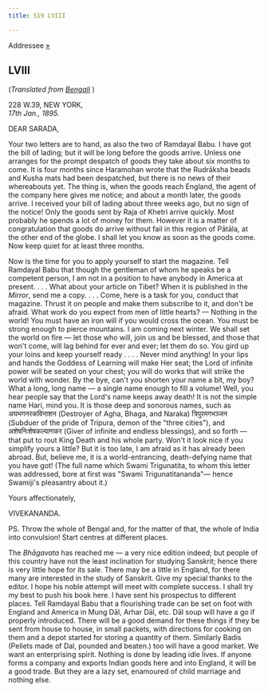 ```yaml
---
title: 519 LVIII

---
```

  

  
Addressee [»](091_sarada.htm)

## LVIII

(*Translated from [Bengali](b7254e6058.pdf)* )

228 W.39, NEW YORK,  
*17th Jan., 1895.*

DEAR SARADA,

Your two letters are to hand, as also the two of Ramdayal Babu. I have
got the bill of lading; but it will be long before the goods arrive.
Unless one arranges for the prompt despatch of goods they take about six
months to come. It is four months since Haramohan wrote that the
Rudrāksha beads and Kusha mats had been despatched, but there is no news
of their whereabouts yet. The thing is, when the goods reach England,
the agent of the company here gives me notice; and about a month later,
the goods arrive. I received your bill of lading about three weeks ago,
but no sign of the notice! Only the goods sent by Raja of Khetri arrive
quickly. Most probably he spends a lot of money for them. However it is
a matter of congratulation that goods do arrive without fail in this
region of Pātāla, at the other end of the globe. I shall let you know as
soon as the goods come. Now keep quiet for at least three months.

Now is the time for you to apply yourself to start the magazine. Tell
Ramdayal Babu that though the gentleman of whom he speaks be a competent
person, I am not in a position to have anybody in America at present. .
. . What about your article on Tibet? When it is published in the
*Mirror*, send me a copy. . . . Come, here is a task for you, conduct
that magazine. Thrust it on people and make them subscribe to it, and
don't be afraid. What work do you expect from men of little hearts? —
Nothing in the world! You must have an iron will if you would cross the
ocean. You must be strong enough to pierce mountains. I am coming next
winter. We shall set the world on fire — let those who will, join us and
be blessed, and those that won't come, will lag behind for ever and
ever; let them do so. You gird up your loins and keep yourself ready . .
. . Never mind anything! In your lips and hands the Goddess of Learning
will make Her seat; the Lord of infinite power will be seated on your
chest; you will do works that will strike the world with wonder. By the
bye, can't you shorten your name a bit, my boy? What a long, long name —
a single name enough to fill a volume! Well, you hear people say that
the Lord's name keeps away death! It is not the simple name Hari, mind
you. It is those deep and sonorous names, such as अघभगनरकविनाशन
(Destroyer of Agha, Bhaga, and Naraka) त्रिपुरमगभञ्जन (Subduer of the
pride of Tripura, demon of the "three cities"), and अशेषनिःशेषकल्याणकर
(Giver of infinite and endless blessings), and so forth — that put to
rout King Death and his whole party. Won't it look nice if you simplify
yours a little? But it is too late, I am afraid as it has already been
abroad. But, believe me, it is a world-entrancing, death-defying name
that you have got! (The full name which Swami Trigunatita, to whom this
letter was addressed, bore at first was "Swami Trigunatitananda"— hence
Swamiji's pleasantry about it.) 

Yours affectionately,

VIVEKANANDA.

  
PS. Throw the whole of Bengal and, for the matter of that, the whole of
India into convulsion! Start centres at different places.

The *Bhāgavata* has reached me — a very nice edition indeed; but people
of this country have not the least inclination for studying Sanskrit;
hence there is very little hope for its sale. There may be a little in
England, for there many are interested in the study of Sanskrit. Give my
special thanks to the editor. I hope his noble attempt will meet with
complete success. I shall try my best to push his book here. I have sent
his prospectus to different places. Tell Ramdayal Babu that a
flourishing trade can be set on foot with England and America in Mung
Dāl, Arhar Dāl, etc. Dāl soup will have a go if properly introduced.
There will be a good demand for these things if they be sent from house
to house, in small packets, with directions for cooking on them and a
depot started for storing a quantity of them. Similarly Badis (Pellets
made of Dal, pounded and beaten.) too will have a good market. We want
an enterprising spirit. Nothing is done by leading idle lives. If anyone
forms a company and exports Indian goods here and into England, it will
be a good trade. But they are a lazy set, enamoured of child marriage
and nothing else.